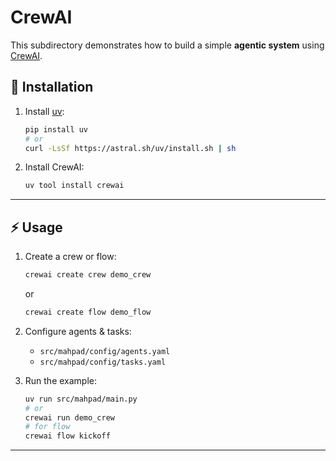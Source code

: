 
# CrewAI

This subdirectory demonstrates how to build a simple **agentic system** using [CrewAI](https://docs.crewai.com).

## 🔧 Installation

1. Install [uv](https://astral.sh/uv):

   ```bash
   pip install uv
   # or
   curl -LsSf https://astral.sh/uv/install.sh | sh
   ```

2. Install CrewAI:

   ```bash
   uv tool install crewai
   ```

---

## ⚡ Usage

1. Create a crew or flow:

   ```bash
   crewai create crew demo_crew
   ```

   or

   ```bash
   crewai create flow demo_flow
   ```

2. Configure agents & tasks:

   * `src/mahpad/config/agents.yaml`
   * `src/mahpad/config/tasks.yaml`

3. Run the example:

   ```bash
   uv run src/mahpad/main.py
   # or
   crewai run demo_crew
   # for flow
   crewai flow kickoff
   ```

---
